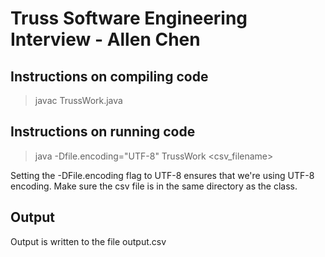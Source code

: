 # Truss Software Engineering Interview - Allen Chen

## Instructions on compiling code
> javac TrussWork.java

## Instructions on running code
> java -Dfile.encoding="UTF-8" TrussWork <csv_filename>

Setting the -DFile.encoding flag to UTF-8 ensures that we're using UTF-8 encoding.
Make sure the csv file is in the same directory as the class.

## Output
Output is written to the file output.csv

